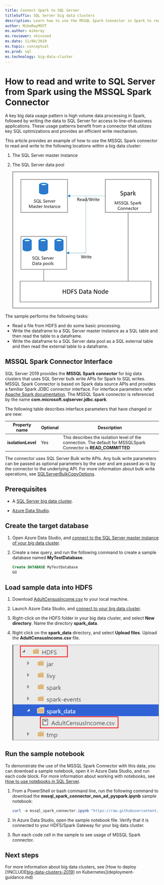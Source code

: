 ```yaml
---
title: Connect Spark to SQL Server
titleSuffix: SQL Server big data clusters
description: Learn how to use the MSSQL Spark Connector in Spark to read and write to SQL Server.
author: MikeRayMSFT
ms.author: mikeray
ms.reviewer: shivsood
ms.date: 11/04/2019
ms.topic: conceptual
ms.prod: sql
ms.technology: big-data-cluster
---
```


# How to read and write to SQL Server from Spark using the MSSQL Spark Connector

A key big data usage pattern is high volume data processing in Spark, followed by writing the data to SQL Server for access to line-of-business applications. These usage patterns benefit from a connector that utilizes key SQL optimizations and provides an efficient write mechanism.

This article provides an example of how to use the MSSQL Spark connector to read and write to the following locations within a big data cluster:

1. The SQL Server master instance
1. The SQL Server data pool

   ![MSSQL Spark connector diagram](./media/spark-mssql-connector/mssql-spark-connector-diagram.png)

The sample performs the following tasks:

- Read a file from HDFS and do some basic processing.
- Write the dataframe to a SQL Server master instance as a SQL table and then read the table to a dataframe.
- Write the dataframe to a SQL Server data pool as a SQL external table and then read the external table to a dataframe.

## MSSQL Spark Connector Interface

SQL Server 2019 provides the **MSSQL Spark connector** for big data clusters that uses SQL Server bulk write APIs for Spark to SQL writes. MSSQL Spark Connector is based on Spark data source APIs and provides a familiar Spark JDBC connector interface. For interface parameters refer [Apache Spark documentation](http://spark.apache.org/docs/latest/sql-data-sources-jdbc.html). The MSSQL Spark connector is referenced by the name **com.microsoft.sqlserver.jdbc.spark**.

The following table describes interface parameters that have changed or are new:

| Property name | Optional | Description |
|---|---|---|
| **isolationLevel** | Yes | This describes the isolation level of the connection. The default for MSSQLSpark Connector is **READ_COMMITTED** |

The connector uses SQL Server Bulk write APIs. Any bulk write parameters can be passed as optional parameters by the user and are passed as-is by the connector to the underlying API. For more information about bulk write operations, see [SQLServerBulkCopyOptions]( ../connect/jdbc/using-bulk-copy-with-the-jdbc-driver.md#sqlserverbulkcopyoptions).

## Prerequisites

- A [SQL Server big data cluster](deploy-get-started.md).

- [Azure Data Studio](https://aka.ms/getazuredatastudio).

## Create the target database

1. Open Azure Data Studio, and [connect to the SQL Server master instance of your big data cluster](connect-to-big-data-cluster.md).

1. Create a new query, and run the following command to create a sample database named **MyTestDatabase**.

   ```sql
   Create DATABASE MyTestDatabase
   GO
   ```

## Load sample data into HDFS

1. Download [AdultCensusIncome.csv](https://amldockerdatasets.azureedge.net/AdultCensusIncome.csv) to your local machine.

1. Launch Azure Data Studio, and [connect to your big data cluster](connect-to-big-data-cluster.md).

1. Right-click on the HDFS folder in your big data cluster, and select **New directory**. Name the directory **spark_data**.

1. Right click on the **spark_data** directory, and select **Upload files**. Upload the **AdultCensusIncome.csv** file.

   ![AdultCensusIncome CSV file](./media/spark-mssql-connector/spark_data.png)

## Run the sample notebook

To demonstrate the use of the MSSQL Spark Connector with this data, you can download a sample notebook, open it in Azure Data Studio, and run each code block. For more information about working with notebooks, see [How to use notebooks in SQL Server](notebooks-guidance.md).

1. From a PowerShell or bash command line, run the following command to download the **mssql_spark_connector_non_ad_pyspark.ipynb** sample notebook:

   ```PowerShell
   curl -o mssql_spark_connector.ipynb "https://raw.githubusercontent.com/microsoft/sql-server-samples/master/samples/features/sql-big-data-cluster/spark/data-virtualization/mssql_spark_connector_non_ad_pyspark.ipynb"
   ```

1. In Azure Data Studio, open the sample notebook file. Verify that it is connected to your HDFS/Spark Gateway for your big data cluster.

1. Run each code cell in the sample to see usage of MSSQL Spark connector.

## Next steps

For more information about big data clusters, see [How to deploy [!INCLUDE[big-data-clusters-2019](../includes/ssbigdataclusters-ss-nover.md)] on Kubernetes](deployment-guidance.md)
